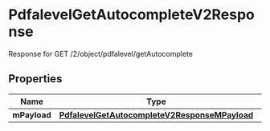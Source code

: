

# PdfalevelGetAutocompleteV2Response

Response for GET /2/object/pdfalevel/getAutocomplete

## Properties

| Name | Type | Description | Notes |
|------------ | ------------- | ------------- | -------------|
|**mPayload** | [**PdfalevelGetAutocompleteV2ResponseMPayload**](PdfalevelGetAutocompleteV2ResponseMPayload.md) |  |  |



